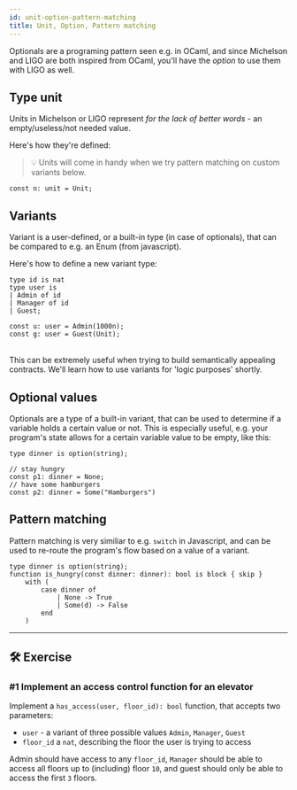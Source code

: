 ```yaml
---
id: unit-option-pattern-matching
title: Unit, Option, Pattern matching
---
```


Optionals are a programing pattern seen e.g. in OCaml, and since Michelson and LIGO are both inspired from OCaml, you'll have the *option* to use them with LIGO as well.

## Type unit

Units in Michelson or LIGO represent *for the lack of better words* - an empty/useless/not needed value.

Here's how they're defined:

> 💡 Units will come in handy when we try pattern matching on custom variants below.

<!--DOCUSAURUS_CODE_TABS-->
<!--Pascaligo-->
```pascaligo
const n: unit = Unit;
```
<!--END_DOCUSAURUS_CODE_TABS-->

## Variants

Variant is a user-defined, or a built-in type (in case of optionals), that can be compared to e.g. an Enum (from javascript).

Here's how to define a new variant type:

<!--DOCUSAURUS_CODE_TABS-->
<!--Pascaligo-->
```pascaligo
type id is nat
type user is
| Admin of id
| Manager of id
| Guest;

const u: user = Admin(1000n);
const g: user = Guest(Unit);
```
<!--END_DOCUSAURUS_CODE_TABS-->

<br/>
This can be extremely useful when trying to build semantically appealing contracts. We'll learn how to use variants for 'logic purposes' shortly.

## Optional values

Optionals are a type of a built-in variant, that can be used to determine if a variable holds a certain value or not. This is especially useful, e.g. your program's state allows for a certain variable value to be empty, like this:

<!--DOCUSAURUS_CODE_TABS-->
<!--Pascaligo-->
```pascaligo
type dinner is option(string);

// stay hungry
const p1: dinner = None;
// have some hamburgers
const p2: dinner = Some("Hamburgers")
```
<!--END_DOCUSAURUS_CODE_TABS-->


## Pattern matching

Pattern matching is very similiar to e.g. `switch` in Javascript, and can be used to re-route the program's flow based on a value of a variant. 

<!--DOCUSAURUS_CODE_TABS-->
<!--Pascaligo-->
```pascaligo
type dinner is option(string);
function is_hungry(const dinner: dinner): bool is block { skip } 
    with (
        case dinner of 
            | None -> True
            | Some(d) -> False
        end
    )
```
<!--END_DOCUSAURUS_CODE_TABS-->



---

## 🛠 Exercise

### #1 Implement an access control function for an elevator

Implement a `has_access(user, floor_id): bool` function, that accepts two parameters:

- `user` - a variant of three possible values `Admin`, `Manager`, `Guest`
- `floor_id` a `nat`, describing the floor the user is trying to access

Admin should have access to any `floor_id`, `Manager` should be able to access all floors up to (including) floor `10`, and guest should only be able to access the first `3` floors.